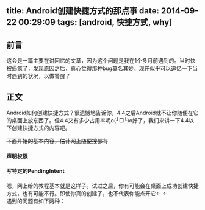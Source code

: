 title: Android创建快捷方式的那点事
date: 2014-09-22 00:29:09
tags: [android, 快捷方式, why]
---
前言
-------------
这会是一篇主要在讲回忆的文章，因为这个问题是我在1个多月前遇到的。当时快被逼疯了，发现原因之后，真心觉得那种bug莫名其妙。现在似乎可以追忆一下当时遇到的状况，以做警醒？
<!--more-->
正文
----------------------
Android如何创建快捷方式？很遗憾地告诉你，4.4之后Android就不让你随便在它的桌面上放东西了。但4.4又有多少占用率呢o(╯□╰)o好了，我们来讲一下4.4以下创建快捷方式的内容吧。

~~下面开始的基本内容，估计网上随便搜都有~~
#### **声明权限** ####

#### **写特定的PendingIntent** ####

嗯，网上给的教程基本就是这样子。试过之后，你有可能会在桌面上成功创建快捷方式，也有可能不行。即使你真的创建了，也不代表你能点开它← ←  
遇到的问题有如下两种：